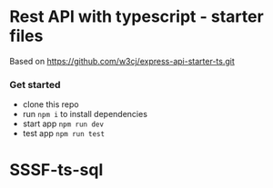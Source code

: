 # Rest API with typescript - starter files
Based on https://github.com/w3cj/express-api-starter-ts.git

### Get started

- clone this repo
- run `npm i` to install dependencies
- start app `npm run dev`
- test app `npm run test`
# SSSF-ts-sql
